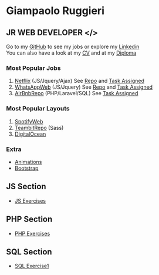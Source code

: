 # Giampaolo Ruggieri
## JR WEB DEVELOPER </>

Go to my [GitHub](https://github.com/Giampaolo1) to see my jobs or explore my
[Linkedin](https://www.linkedin.com/in/giampaolo-r-17a75512b/) <br>
You can also have a look at my [CV](https://drive.google.com/open?id=1ynUlf31oLepUqE25KpspXqAU99a18G3U) and at my
[Diploma](https://www.credential.net/13f76e96-e4e8-4f72-8cfe-0d467113dbf1)
<!-- You can find PYPL index [here](http://pypl.github.io/PYPL.html) -->


### Most Popular Jobs

1. [Netflix](https://jpboolfix.netlify.app/) (JS/Jquery/Ajax)    See [Repo](https://github.com/Giampaolo1/ajax-ex-boolflix)
and [Task Assigned](https://docs.google.com/document/d/1-kUoIxQaLIKUPa_JSH-MhlxoLL-RHmHr5Dc1eU8JnPA/edit)
2. [WhatsAppWeb](https://jpboolzap.netlify.app/) (JS/Jquery) See [Repo](https://github.com/Giampaolo1/js-html-css-boolzap)
and [Task Assigned](https://docs.google.com/document/d/1dujso_x1_UTTAR-XmwuURIec2CR79Ap8z81flzSYckY/edit)
3. [AirBnbRepo](https://github.com/Giampaolo1/bool-bnb) (PHP/Laravel/SQL)
See [Task Assigned](https://docs.google.com/document/d/1bj_mOkXW3Pmv33xFubiMjrgOZtx4wyfO1N5Rz42gmH4/edit)

### Most Popular Layouts

1. [SpotifyWeb](https://jpspotify.netlify.app/)
2. [TeambitRepo](https://github.com/Giampaolo1/sass-teambit) (Sass)
3. [DigitalOcean](https://giampaolo1.github.io/html-css-digitalocean/)

### Extra

-  [Animations](https://giampaolo1.github.io/html-css-animation-filter/)
-  [Bootstrap](https://giampaolo1.github.io/BootstrapProject/)

<!-- -  [Flex](https://giampaolo1.github.io/flex/) -->

<!-- 4. [HubSpot](https://giampaolo1.github.io/html-css-hubspot/)   -->

## JS Section
- [JS Exercises](https://giampaolo1.github.io/JS-Section/)

## PHP Section
- [PHP Exercises](https://giampaolo1.github.io/PHP-Section/)

## SQL Section
- [SQL Exercise1](https://drive.google.com/drive/folders/1-D_KSBFUcf7DT-LHmRlH13wpFvgf_8mu?usp=sharing)

<!-- <link rel="shortcut icon" href="download.png" type="image/x-icon"> -->
